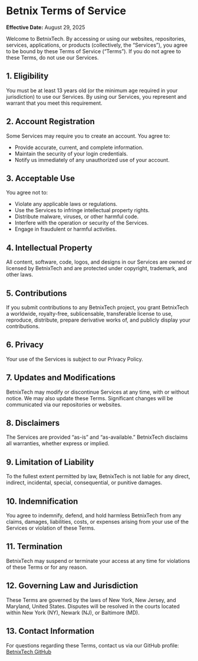 <h1>Betnix Terms of Service</h1>
<p><strong>Effective Date:</strong> August 29, 2025</p>

<p>Welcome to BetnixTech. By accessing or using our websites, repositories, services, applications, or products (collectively, the “Services”), you agree to be bound by these Terms of Service (“Terms”). If you do not agree to these Terms, do not use our Services.</p>

<h2>1. Eligibility</h2>
<p>You must be at least 13 years old (or the minimum age required in your jurisdiction) to use our Services. By using our Services, you represent and warrant that you meet this requirement.</p>

<h2>2. Account Registration</h2>
<p>Some Services may require you to create an account. You agree to:</p>
<ul>
<li>Provide accurate, current, and complete information.</li>
<li>Maintain the security of your login credentials.</li>
<li>Notify us immediately of any unauthorized use of your account.</li>
</ul>

<h2>3. Acceptable Use</h2>
<p>You agree not to:</p>
<ul>
<li>Violate any applicable laws or regulations.</li>
<li>Use the Services to infringe intellectual property rights.</li>
<li>Distribute malware, viruses, or other harmful code.</li>
<li>Interfere with the operation or security of the Services.</li>
<li>Engage in fraudulent or harmful activities.</li>
</ul>

<h2>4. Intellectual Property</h2>
<p>All content, software, code, logos, and designs in our Services are owned or licensed by BetnixTech and are protected under copyright, trademark, and other laws.</p>

<h2>5. Contributions</h2>
<p>If you submit contributions to any BetnixTech project, you grant BetnixTech a worldwide, royalty-free, sublicensable, transferable license to use, reproduce, distribute, prepare derivative works of, and publicly display your contributions.</p>

<h2>6. Privacy</h2>
<p>Your use of the Services is subject to our Privacy Policy.</p>

<h2>7. Updates and Modifications</h2>
<p>BetnixTech may modify or discontinue Services at any time, with or without notice. We may also update these Terms. Significant changes will be communicated via our repositories or websites.</p>

<h2>8. Disclaimers</h2>
<p>The Services are provided “as-is” and “as-available.” BetnixTech disclaims all warranties, whether express or implied.</p>

<h2>9. Limitation of Liability</h2>
<p>To the fullest extent permitted by law, BetnixTech is not liable for any direct, indirect, incidental, special, consequential, or punitive damages.</p>

<h2>10. Indemnification</h2>
<p>You agree to indemnify, defend, and hold harmless BetnixTech from any claims, damages, liabilities, costs, or expenses arising from your use of the Services or violation of these Terms.</p>

<h2>11. Termination</h2>
<p>BetnixTech may suspend or terminate your access at any time for violations of these Terms or for any reason.</p>

<h2>12. Governing Law and Jurisdiction</h2>
<p>These Terms are governed by the laws of New York, New Jersey, and Maryland, United States. Disputes will be resolved in the courts located within New York (NY), Newark (NJ), or Baltimore (MD).</p>

<h2>13. Contact Information</h2>
<p>For questions regarding these Terms, contact us via our GitHub profile: <a href="https://github.com/BetnixTech" target="_blank">BetnixTech GitHub</a></p>
